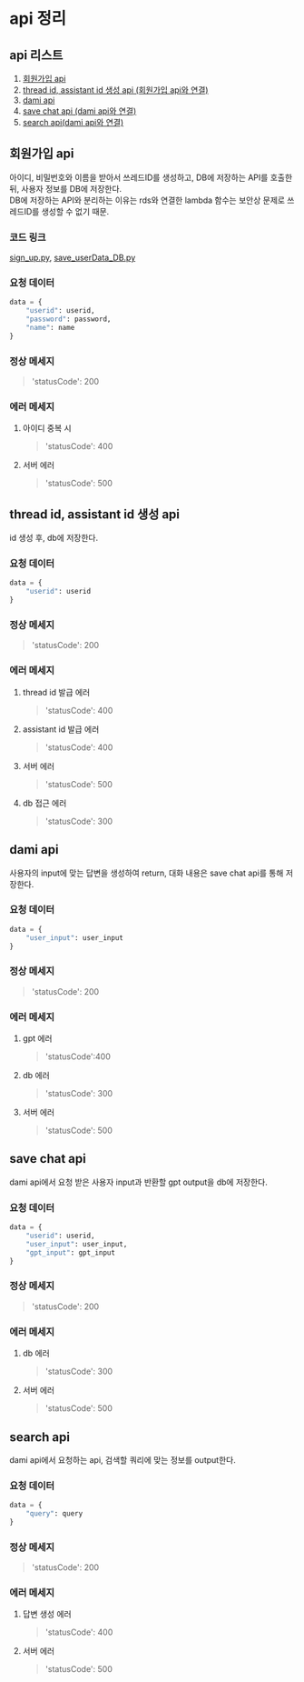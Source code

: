 # api 정리
## api 리스트
1. [회원가입 api](#회원가입-api)
2. [thread id, assistant id 생성 api (회원가입 api와 연결)](#thread-id-assistant-id-생성-api)
3. [dami api](#dami-api)
4. [save chat api (dami api와 연결)](#save-chat-api)
5. [search api(dami api와 연결)](#search-api)
## 회원가입 api
아이디, 비밀번호와 이름을 받아서 쓰레드ID를 생성하고, DB에 저장하는 API를 호출한 뒤, 사용자 정보를 DB에 저장한다.</br>
DB에 저장하는 API와 분리하는 이유는 rds와 연결한 lambda 함수는 보안상 문제로 쓰레드ID를 생성할 수 없기 때문.
### 코드 링크
[sign_up.py](https://github.com/sjk0503/chatAPP/blob/main/aws/sign_up.py), 
[save_userData_DB.py](https://github.com/sjk0503/chatAPP/blob/main/aws/save_userData_DB.py)
### 요청 데이터
```python
data = {
    "userid": userid,
    "password": password,
    "name": name
}
```
### 정상 메세지
>'statusCode': 200
### 에러 메세지
1. 아이디 중복 시
    >'statusCode': 400
3. 서버 에러
    >'statusCode': 500

## thread id, assistant id 생성 api
id 생성 후, db에 저장한다.
### 요청 데이터
```python
data = {
    "userid": userid
}
```
### 정상 메세지
>'statusCode': 200
### 에러 메세지
1. thread id 발급 에러
   >'statusCode': 400
2. assistant id 발급 에러
   >'statusCode': 400
3. 서버 에러
   >'statusCode': 500
4. db 접근 에러
   >'statusCode': 300

## dami api
사용자의 input에 맞는 답변을 생성하여 return, 대화 내용은 save chat api를 통해 저장한다.
### 요청 데이터
```python
data = {
    "user_input": user_input
}
```
### 정상 메세지
>'statusCode': 200
### 에러 메세지
1. gpt 에러
   >'statusCode':400
2. db 에러
   >'statusCode': 300
3. 서버 에러
   >'statusCode': 500

## save chat api
dami api에서 요청 받은 사용자 input과 반환할 gpt output을 db에 저장한다.
### 요청 데이터
```python
data = {
    "userid": userid,
    "user_input": user_input,
    "gpt_input": gpt_input
}
```
### 정상 메세지
>'statusCode': 200
### 에러 메세지
1. db 에러
   >'statusCode': 300
2. 서버 에러
   >'statusCode': 500

## search api
dami api에서 요청하는 api, 검색할 쿼리에 맞는 정보를 output한다.
### 요청 데이터
```python
data = {
    "query": query
}
```
### 정상 메세지
>'statusCode': 200
### 에러 메세지
1. 답변 생성 에러
   >'statusCode': 400
2. 서버 에러
   >'statusCode': 500
